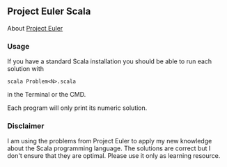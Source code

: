## Project Euler Scala

About [Project Euler](https://projecteuler.net/)

### Usage

If you have a standard Scala installation you should be able to run each solution with

    scala Problem<N>.scala

in the Terminal or the CMD.

Each program will only print its numeric solution.

### Disclaimer

I am using the problems from Project Euler to apply my new knowledge about the Scala programming language. The solutions
are correct but I don't ensure that they are optimal. Please use it only as learning resource.